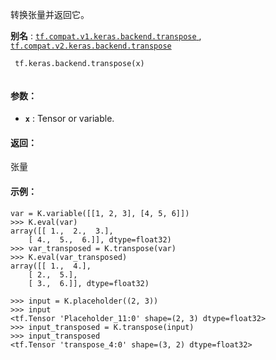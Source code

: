 转换张量并返回它。

**别名** : [ `tf.compat.v1.keras.backend.transpose` ](/api_docs/python/tf/keras/backend/transpose), [ `tf.compat.v2.keras.backend.transpose` ](/api_docs/python/tf/keras/backend/transpose)

```
 tf.keras.backend.transpose(x)
 
```

#### 参数：
- **`x`** : Tensor or variable.


#### 返回：
张量

#### 示例：


```
var = K.variable([[1, 2, 3], [4, 5, 6]]) 
>>> K.eval(var) 
array([[ 1.,  2.,  3.], 
    [ 4.,  5.,  6.]], dtype=float32) 
>>> var_transposed = K.transpose(var) 
>>> K.eval(var_transposed) 
array([[ 1.,  4.], 
    [ 2.,  5.], 
    [ 3.,  6.]], dtype=float32) 

```

```
>>> input = K.placeholder((2, 3))
>>> input
<tf.Tensor 'Placeholder_11:0' shape=(2, 3) dtype=float32>
>>> input_transposed = K.transpose(input)
>>> input_transposed
<tf.Tensor 'transpose_4:0' shape=(3, 2) dtype=float32>

 
```

